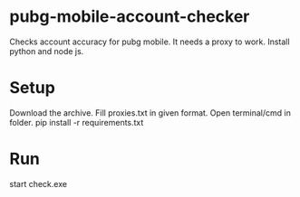 # pubg-mobile-account-checker
Checks account accuracy for pubg mobile. It needs a proxy to work. Install python and node js.

# Setup
Download the archive.
Fill proxies.txt in given format.
Open terminal/cmd in folder.
pip install -r requirements.txt

# Run
start check.exe
